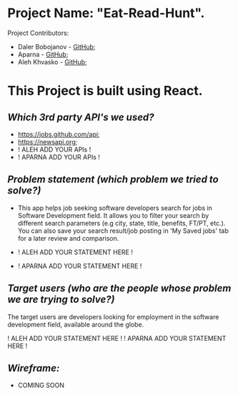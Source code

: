 # Project Name: "Eat-Read-Hunt". 
Project Contributors: 
-   Daler Bobojanov - [GitHub](https://github.com/daler-bobojanov);
-   Aparna - [GitHub](https://github.com/aparna4scholas);
-   Aleh Khvasko - [GitHub](https://github.com/AlehKhvasko);

# This Project is built using React.

## *Which 3rd party API's we used?*
- https://jobs.github.com/api;
- https://newsapi.org;
- ! ALEH ADD YOUR APIs !
- ! APARNA ADD YOUR APIs !

## *Problem statement (which problem we tried to solve?)*
* This app helps job seeking software developers search for jobs in Software Development field. It allows you to filter your search by different search parameters (e.g city, state, title, benefits, FT/PT, etc.). You can also save your search result/job posting in 'My Saved jobs' tab for a later review and comparison.

* ! ALEH ADD YOUR STATEMENT HERE !
* ! APARNA ADD YOUR STATEMENT HERE !

## *Target users (who are the people whose problem we are trying to solve?)*
The target users are developers looking for employment in the software development field, available around the globe.

! ALEH ADD YOUR STATEMENT HERE !
! APARNA ADD YOUR STATEMENT HERE !

## *Wireframe:*
- COMING SOON
<!-- ![0. ComponentsLegend](https://)

![1. Login(LandingPage)](https://)

![2. HomePage](https://)

![3. SavedJobsPage](https://) -->

